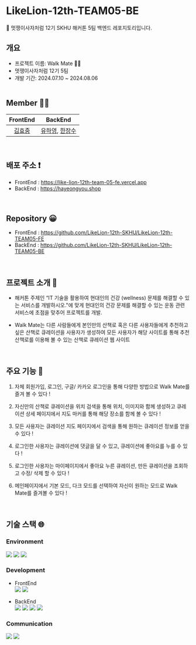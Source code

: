# LikeLion-12th-TEAM05-BE
🦁 멋쟁이사자처럼 12기 SKHU 해커톤 5팀 백엔드 레포지토리입니다.

##  개요

- 프로젝트 이름: Walk Mate 🚶‍♀️<br>
- 멋쟁이사자처럼 12기 5팀<br>
- 개발 기간: 2024.07.10 ~ 2024.08.06<br><br>

## Member 🚵‍♀️

|                                              FrontEnd                                 |                                BackEnd                                 |
|:-----------------------------------------------------------------------:|:------------------------------------------------------------------------------------:|
|   [김효중](https://github.com/khj0426) | [유하영](https://github.com/ttttkii913), [한장수](https://github.com/AWESOMEGUY5) |
<br>

## 배포 주소 ❗

- FrontEnd : https://like-lion-12th-team-05-fe.vercel.app <br>
- BackEnd : https://hayeongyou.shop
<br>

## Repository 😀

- FrontEnd : https://github.com/LikeLion-12th-SKHU/LikeLion-12th-TEAM05-FE <br>
- BackEnd : https://github.com/LikeLion-12th-SKHU/LikeLion-12th-TEAM05-BE
<br>

## 프로젝트 소개 🐾

- 해커톤 주제인 “IT 기술을 활용하여 현대인의 건강 (wellness) 문제를 해결할 수 있는 서비스를 개발하시오."에 맞게 현대인의 건강 문제를 해결할 수 있는 운동 관련 서비스에 초점을 맞추어 프로젝트를 개발.<br>

- Walk Mate는 다른 사람들에게 본인만의 산책로 혹은 다른 사용자들에게 추천하고 싶은 산책로 큐레이션을 사용자가 생성하여 모든 사용자가 해당 사이트를 통해 추천 산책로를 이용해 볼 수 있는 산책로 큐레이션 웹 사이트
<br>

## 주요 기능 🙌
1. 자체 회원가입, 로그인, 구글/ 카카오 로그인을 통해 다양한 방법으로 Walk Mate를 즐겨 볼 수 있다 !


2. 자신만의 산책로 큐레이션을 위치 검색을 통해 위치, 이미지와 함께 생성하고 큐레이션 상세 페이지에서 지도 마커를 통해 해당 장소를 함께 볼 수 있다 !


3. 모든 사용자는 큐레이션 지도 페이지에서 검색을 통해 원하는 큐레이션 정보를 얻을 수 있다 !


4. 로그인한 사용자는 큐레이션에 댓글을 달 수 있고, 큐레이션에 좋아요를 누를 수 있다 !


5. 로그인한 사용자는 마이페이지에서 좋아요 누른 큐레이션, 만든 큐레이션을 조회하고 수정/ 삭제 할 수 있다 !


6. 메인페이지에서 기본 모드, 다크 모드를 선택하여 자신이 원하는 모드로 Walk Mate를 즐겨볼 수 있다 !
<br>

## 기술 스택 🌐
### Environment
<img src="https://img.shields.io/badge/intellij idea-000000?style=for-the-badge&logo=intellij idea&logoColor=white">
<img src="https://img.shields.io/badge/github-181717?style=for-the-badge&logo=github&logoColor=white">
<img src="https://img.shields.io/badge/git-F05032?style=for-the-badge&logo=git&logoColor=white">

### Development

- FrontEnd <br>
<img src="https://img.shields.io/badge/vue.js-4FC08D?style=for-the-badge&logo=vue.js&logoColor=white"/> <img src="https://img.shields.io/badge/Vercel-000000?style=flat-square&logo=Vercel&logoColor=white"/>

- BackEnd <br>
<img src="https://img.shields.io/badge/aws-FF9900?style=for-the-badge&logo=amazoncloudwatch&logoColor=white"> <img src="https://img.shields.io/badge/spring boot-6DB33F?style=for-the-badge&logo=spring boot&logoColor=white">
<img src="https://img.shields.io/badge/java-007396?style=for-the-badge&logo=java&logoColor=white"> <img src="https://img.shields.io/badge/mysql-4479A1?style=for-the-badge&logo=mysql&logoColor=white"> 


### Communication
<img src="https://img.shields.io/badge/discord-5865F2?style=for-the-badge&logo=discord&logoColor=white"> 
<img src="https://img.shields.io/badge/notion-000000?style=for-the-badge&logo=notion&logoColor=white">

